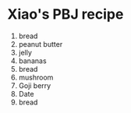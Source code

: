 # Xiao's PBJ recipe
1. bread
2. peanut butter
3. jelly
4. bananas
5. bread
6. mushroom
7. Goji berry
8. Date
9. bread
